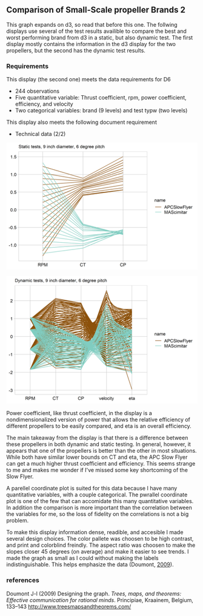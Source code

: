 
Comparison of Small-Scale propeller Brands 2
--------------------------------------------

This graph expands on d3, so read that before this one. The follwing displays use several of the test results availible to compare the best and worst performing brand from d3 in a static, but also dynamic test. The first display mostly contains the information in the d3 display for the two propellers, but the second has the dynamic test results.

### Requirements

This display (the second one) meets the data requirements for D6

-   244 observations
-   Five quantitative variable: Thrust coefficient, rpm, power coefficient, efficiency, and velocity
-   Two categorical variables: brand (9 levels) and test typw (two levels)

This display also meets the following document requirement

-   Technical data (2/2)

![](../figures/d6-PropellerMultiVar-1.png)

![](../figures/d6-PropellerMultiVar-2.png)

Power coefficient, like thrust coefficient, in the display is a nondimensionalized version of power that allows the relative efficiency of different propellers to be easily compared, and eta is an overall efficiency.

The main takeaway from the display is that there is a difference between these propellers in both dynamic and static testing. In general, however, it appears that one of the propellers is better than the other in most situations. While both have similar lower bounds on CT and eta, the APC Slow Flyer can get a much higher thrust coefficient and efficiency. This seems strange to me and makes me wonder if I've missed some key shortcoming of the Slow Flyer.

A parellel coordinate plot is suited for this data because I have many quantitative variables, with a couple categorical. The pwrallel coordinate plot is one of the few that can accomidate this many quantitative variables. In addition the comparison is more important than the correlation between the variables for me, so the loss of fidelity on the correlations is not a big problem.

To make this display information dense, readible, and accesible I made several design choices. The color pallete was choosen to be high contrast, and print and colorblind freindly. The aspect ratio was choosen to make the slopes closer 45 degrees (on average) and make it easier to see trends. I made the graph as small as I could without making the labels indistinguishable. This helps emphasize the data (Doumont, [2009](#ref-Doumont:2009)).

### references

Doumont J-l (2009) Designing the graph. *Trees, maps, and theorems: Effective communication for rational minds*. Principiae, Kraainem, Belgium, 133–143 <http://www.treesmapsandtheorems.com/>
